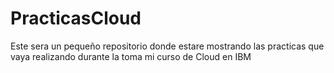 # PracticasCloud

Este sera un pequeño repositorio donde estare mostrando las practicas que vaya realizando durante la toma mi curso de Cloud en IBM
